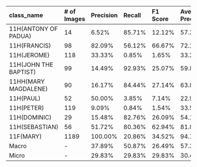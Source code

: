 | class_name            | # of Images   | Precision   | Recall   | F1 Score   | Average Precision   |
|:----------------------|:--------------|:------------|:---------|:-----------|:--------------------|
| 11H(ANTONY OF PADUA)  | 14            | 6.52%       | 85.71%   | 12.12%     | 57.35%              |
| 11H(FRANCIS)          | 98            | 82.09%      | 56.12%   | 66.67%     | 72.12%              |
| 11H(JEROME)           | 118           | 33.33%      | 0.85%    | 1.65%      | 33.28%              |
| 11H(JOHN THE BAPTIST) | 99            | 14.49%      | 92.93%   | 25.07%     | 59.80%              |
| 11HH(MARY MAGDALENE)  | 90            | 16.17%      | 84.44%   | 27.14%     | 63.89%              |
| 11H(PAUL)             | 52            | 50.00%      | 3.85%    | 7.14%      | 22.91%              |
| 11H(PETER)            | 119           | 9.09%       | 0.84%    | 1.54%      | 33.57%              |
| 11H(DOMINIC)          | 29            | 15.48%      | 82.76%   | 26.09%     | 54.17%              |
| 11H(SEBASTIAN)        | 56            | 51.72%      | 80.36%   | 62.94%     | 81.80%              |
| 11F(MARY)             | 1189          | 100.00%     | 20.86%   | 34.52%     | 94.71%              |
| Macro                 | -             | 37.89%      | 50.87%   | 26.49%     | 57.36%              |
| Micro                 | -             | 29.83%      | 29.83%   | 29.83%     | 30.48%              |
